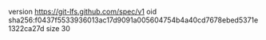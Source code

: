 version https://git-lfs.github.com/spec/v1
oid sha256:f0437f5533936013ac17d9091a005604754b4a40cd7678ebed5371e1322ca27d
size 30
